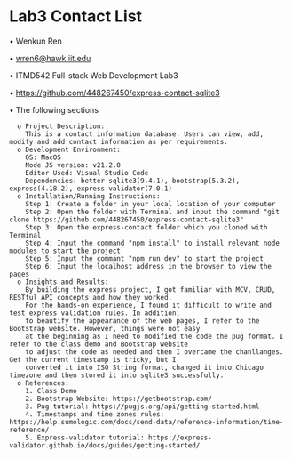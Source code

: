 # Lab3 Contact List
• Wenkun Ren

• wren6@hawk.iit.edu 

• ITMD542 Full-stack Web Development Lab3

• https://github.com/448267450/express-contact-sqlite3

• The following sections

      o Project Description: 
        This is a contact information database. Users can view, add, modify and add contact information as per requirements.
      o Development Environment: 
        OS: MacOS
        Node JS version: v21.2.0
        Editor Used: Visual Studio Code
        Dependencies: better-sqlite3(9.4.1), bootstrap(5.3.2), express(4.18.2), express-validator(7.0.1)
      o Installation/Running Instructions: 
        Step 1: Create a folder in your local location of your computer
        Step 2: Open the folder with Terminal and input the command "git clone https://github.com/448267450/express-contact-sqlite3"
        Step 3: Open the express-contact folder which you cloned with Terminal
        Step 4: Input the command "npm install" to install relevant node modules to start the project
        Step 5: Input the commant "npm run dev" to start the project
        Step 6: Input the localhost address in the browser to view the pages
      o Insights and Results:
        By building the express project, I got familiar with MCV, CRUD, RESTful API concepts and how they worked.
        For the hands-on experience, I found it difficult to write and test express validation rules. In addition,
        to beautify the appearance of the web pages, I refer to the Bootstrap website. However, things were not easy
        at the beginning as I need to modified the code the pug format. I refer to the class demo and Bootstrap website
        to adjust the code as needed and then I overcame the chanllanges. Get the current timestamp is tricky, but I 
        converted it into ISO String format, changed it into Chicago timezone and then stored it into sqlite3 successfully.
      o References:
        1. Class Demo
        2. Bootstrap Website: https://getbootstrap.com/
        3. Pug tutorial: https://pugjs.org/api/getting-started.html
        4. Timestamps and time zones rules: https://help.sumologic.com/docs/send-data/reference-information/time-reference/
        5. Express-validator tutorial: https://express-validator.github.io/docs/guides/getting-started/
